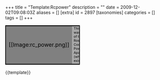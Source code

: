 +++
title = "Template:Rcpower"
description = ""
date = 2009-12-02T09:08:03Z
aliases = []
[extra]
id = 2897
[taxonomies]
categories = []
tags = []
+++

<!-- Bastardization of a Wikipedia userbox. -->

<table cellspacing="0" style="width: 238px; background: #A9A9A9; border: 2px solid #000">
<tr>
<td style="width: 45px; height: 45px; background: #808080; text-align: center; font-size: 13pt; color: #000000;">[[Image:rc_power.png]]</td>
<td style="font-size: 8pt; padding-left: 5px; color: #000000;" class="plainlinks neverexpand">This user was part of the Rosetta Code Power Apartment (when it existed)!</td>
</tr>
</table>
<noinclude>{{template}}</noinclude>
